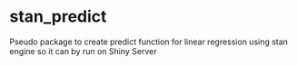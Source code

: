 # stan_predict

Pseudo package to create predict function for linear regression using stan engine so it can by run on Shiny Server
